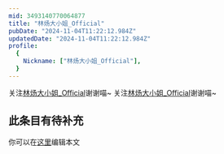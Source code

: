 ```yaml
---
mid: 3493140770064877
title: "林炀大小姐_Official"
pubDate: "2024-11-04T11:22:12.984Z"
updatedDate: "2024-11-04T11:22:12.984Z"
profile:
  {
    Nickname: ["林炀大小姐_Official"],
  }
---
```


关注[林炀大小姐_Official](https://space.bilibili.com/3493140770064877)谢谢喵~ 关注[林炀大小姐_Official](https://space.bilibili.com/3493140770064877)谢谢喵~

## 此条目有待补充
你可以在[这里](https://github.com/Yuhanawa/VTuber.ICU/edit/master/src/content/v/林炀大小姐_Official/index.md)编辑本文

